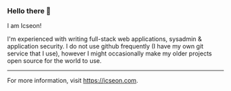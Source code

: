 ### Hello there 👋

I am Icseon!

I'm experienced with writing full-stack web applications, sysadmin & application security. I do not use github frequently (I have my own git service that I use), however I might occasionally make my older projects open source for the world to use.

---
For more information, visit https://icseon.com.
